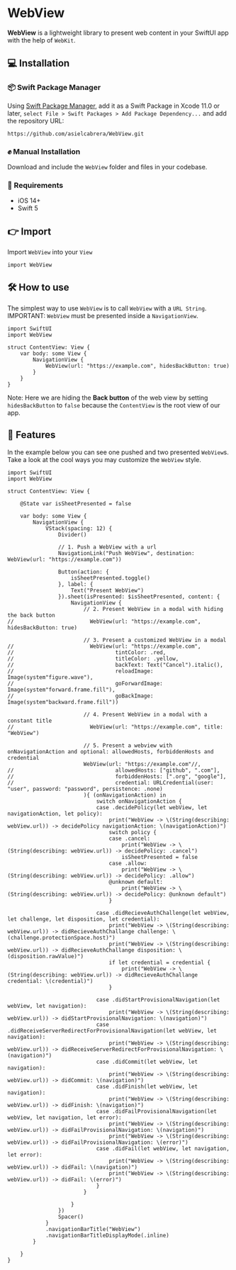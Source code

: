 # WebView

**WebView** is a lightweight library to present web content in your SwiftUI app with the help of `WebKit`.

## 💻 Installation
### 📦 Swift Package Manager
Using <a href="https://swift.org/package-manager/" rel="nofollow">Swift Package Manager</a>, add it as a Swift Package in Xcode 11.0 or later, `select File > Swift Packages > Add Package Dependency...` and add the repository URL:
```
https://github.com/asielcabrera/WebView.git
```
### ✊ Manual Installation
Download and include the `WebView` folder and files in your codebase.

### 📲 Requirements
- iOS 14+
- Swift 5

## 👉 Import

Import `WebView` into your `View`

```
import WebView
```

## 🛠 How to use

The simplest way to use `WebView` is to call `WebView` with a `URL String`. 
IMPORTANT: `WebView` must be presented inside a `NavigationView`.

```
import SwiftUI
import WebView

struct ContentView: View {
    var body: some View {
        NavigationView {
            WebView(url: "https://example.com", hidesBackButton: true)
        }
    }
}
```

Note: Here we are hiding the **Back button** of the web view by setting `hidesBackButton` to `false` because the `ContentView` is the root view of our app.

## 🧳 Features

In the example below you can see one pushed and two presented `WebView`s. Take a look at the cool ways you may customize the `WebView` style.

```
import SwiftUI
import WebView

struct ContentView: View {
    
    @State var isSheetPresented = false
    
    var body: some View {
        NavigationView {
            VStack(spacing: 12) {
                Divider()
                
                // 1. Push a WebView with a url
                NavigationLink("Push WebView", destination: WebView(url: "https://example.com"))
                
                Button(action: {
                    isSheetPresented.toggle()
                }, label: {
                    Text("Present WebView")
                }).sheet(isPresented: $isSheetPresented, content: {
                    NavigationView {
                        // 2. Present WebView in a modal with hiding the back button
//                        WebView(url: "https://example.com", hidesBackButton: true)
                        
                        // 3. Present a customized WebView in a modal
//                        WebView(url: "https://example.com",
//                                tintColor: .red,
//                                titleColor: .yellow,
//                                backText: Text("Cancel").italic(),
//                                reloadImage: Image(system"figure.wave"),
//                                goForwardImage: Image(system"forward.frame.fill"),
//                                goBackImage: Image(system"backward.frame.fill"))

                        // 4. Present WebView in a modal with a constant title
//                        WebView(url: "https://example.com", title: "WebView")
                        
                        // 5. Present a webview with onNavigationAction and optional: allowedHosts, forbiddenHosts and credential
                        WebView(url: "https://example.com"//,
//                                allowedHosts: ["github", ".com"],
//                                forbiddenHosts: [".org", "google"],
//                                credential: URLCredential(user: "user", password: "password", persistence: .none)
                        ){ (onNavigationAction) in
                            switch onNavigationAction {
                            case .decidePolicy(let webView, let navigationAction, let policy):
                                print("WebView -> \(String(describing: webView.url)) -> decidePolicy navigationAction: \(navigationAction)")
                                switch policy {
                                case .cancel:
                                    print("WebView -> \(String(describing: webView.url)) -> decidePolicy: .cancel")
                                    isSheetPresented = false
                                case .allow:
                                    print("WebView -> \(String(describing: webView.url)) -> decidePolicy: .allow")
                                @unknown default:
                                    print("WebView -> \(String(describing: webView.url)) -> decidePolicy: @unknown default")
                                }
                                
                            case .didRecieveAuthChallenge(let webView, let challenge, let disposition, let credential):
                                print("WebView -> \(String(describing: webView.url)) -> didRecieveAuthChallange challenge: \(challenge.protectionSpace.host)")
                                print("WebView -> \(String(describing: webView.url)) -> didRecieveAuthChallange disposition: \(disposition.rawValue)")
                                if let credential = credential {
                                    print("WebView -> \(String(describing: webView.url)) -> didRecieveAuthChallange credential: \(credential)")
                                }
                                
                            case .didStartProvisionalNavigation(let webView, let navigation):
                                print("WebView -> \(String(describing: webView.url)) -> didStartProvisionalNavigation: \(navigation)")
                            case .didReceiveServerRedirectForProvisionalNavigation(let webView, let navigation):
                                print("WebView -> \(String(describing: webView.url)) -> didReceiveServerRedirectForProvisionalNavigation: \(navigation)")
                            case .didCommit(let webView, let navigation):
                                print("WebView -> \(String(describing: webView.url)) -> didCommit: \(navigation)")
                            case .didFinish(let webView, let navigation):
                                print("WebView -> \(String(describing: webView.url)) -> didFinish: \(navigation)")
                            case .didFailProvisionalNavigation(let webView, let navigation, let error):
                                print("WebView -> \(String(describing: webView.url)) -> didFailProvisionalNavigation: \(navigation)")
                                print("WebView -> \(String(describing: webView.url)) -> didFailProvisionalNavigation: \(error)")
                            case .didFail(let webView, let navigation, let error):
                                print("WebView -> \(String(describing: webView.url)) -> didFail: \(navigation)")
                                print("WebView -> \(String(describing: webView.url)) -> didFail: \(error)")
                            }
                        }
                        
                    }
                })
                Spacer()
            }
            .navigationBarTitle("WebView")
            .navigationBarTitleDisplayMode(.inline)
        }
        
    }
}
```

